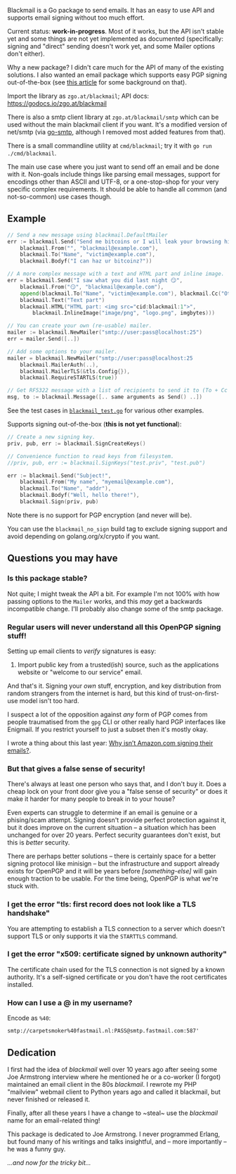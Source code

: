 Blackmail is a Go package to send emails. It has an easy to use API and supports
email signing without too much effort.

Current status: **work-in-progress**. Most of it works, but the API isn't stable
yet and some things are not yet implemented as documented (specifically: signing
and "direct" sending doesn't work yet, and some Mailer options don't either).

Why a new package? I didn't care much for the API of many of the existing
solutions. I also wanted an email package which supports easy PGP signing
out-of-the-box (see [this article][sign] for some background on that).

Import the library as `zgo.at/blackmail`; API docs: https://godocs.io/zgo.at/blackmail

There is also a smtp client library at `zgo.at/blackmail/smtp` which can be used
without the main blackmail client if you want. It's a modified version of
net/smtp (via [go-smtp][go-smtp], although I removed most added features from
that).

There is a small commandline utility at `cmd/blackmail`; try it with `go run
./cmd/blackmail`.

The main use case where you just want to send off an email and be done with it.
Non-goals include things like parsing email messages, support for encodings
other than ASCII and UTF-8, or a one-stop-shop for your very specific complex
requirements. It should be able to handle all common (and not-so-common) use
cases though.

[sign]: https://www.arp242.net/signing-emails.html
[go-smtp]: https://github.com/emersion/go-smtp

Example
-------

```go
// Send a new message using blackmail.DefaultMailer
err := blackmail.Send("Send me bitcoins or I will leak your browsing history!",
    blackmail.From("", "blackmail@example.com"),
    blackmail.To("Name", "victim@example.com"),
    blackmail.Bodyf("I can haz ur bitcoinz?"))

// A more complex message with a text and HTML part and inline image.
err = blackmail.Send("I saw what you did last night 😏",
    blackmail.From("😏", "blackmail@example.com"),
    append(blackmail.To("Name", "victim@example.com"), blackmail.Cc("Other", "other@example.com")...),
    blackmail.Text("Text part")
    blackmail.HTML("HTML part: <img src="cid:blackmail:1">",
        blackmail.InlineImage("image/png", "logo.png", imgbytes)))

// You can create your own (re-usable) mailer.
mailer := blackmail.NewMailer("smtp://user:pass@localhost:25")
err = mailer.Send([..])

// Add some options to your mailer.
mailer = blackmail.NewMailer("smtp://user:pass@localhost:25
    blackmail.MailerAuth(..),
    blackmail.MailerTLS(&tls.Config{}),
    blackmail.RequireSTARTLS(true))

// Get RF5322 message with a list of recipients to send it to (To + Cc + Bcc).
msg, to := blackmail.Message([.. same arguments as Send() ..])
```

See the test cases in [`blackmail_test.go`](/blackmail_test.go#L21) for various
other examples.

Supports signing out-of-the-box (**this is not yet functional**):

```go
// Create a new signing key.
priv, pub, err := blackmail.SignCreateKeys()

// Convenience function to read keys from filesystem.
//priv, pub, err := blackmail.SignKeys("test.priv", "test.pub")

err := blackmail.Send("Subject!",
    blackmail.From("My name", "myemail@example.com"),
    blackmail.To("Name", "addr"),
    blackmail.Bodyf("Well, hello there!"),
    blackmail.Sign(priv, pub)
```

Note there is no support for PGP encryption (and never will be).

You can use the `blackmail_no_sign` build tag to exclude signing support and
avoid depending on golang.org/x/crypto if you want.



Questions you may have 
----------------------

### Is this package stable?

Not quite; I might tweak the API a bit. For example I'm not 100% with how
passing options to the `Mailer` works, and this *may* get a backwards
incompatible change. I'll probably also change some of the smtp package.

### Regular users will never understand all this OpenPGP signing stuff!

Setting up email clients to *verify* signatures is easy:

1. Import public key from a trusted(ish) source, such as the applications
   website or "welcome to our service" email.

And that's it. Signing your *own* stuff, encryption, and key distribution from
random strangers from the internet is hard, but this kind of trust-on-first-use
model isn't too hard.

I suspect a lot of the opposition against *any* form of PGP comes from people
traumatised from the `gpg` CLI or other really hard PGP interfaces like
Enigmail. If you restrict yourself to just a subset then it's mostly okay.

I wrote a thing about this last year: [Why isn’t Amazon.com signing their
emails?][sign].

### But that gives a false sense of security!

There's always at least one person who says that, and I don't buy it. Does a
cheap lock on your front door give you a "false sense of security" or does it
make it harder for many people to break in to your house?

Even experts can struggle to determine if an email is genuine or a phising/scam
attempt. Signing doesn't provide perfect protection against it, but it does
improve on the current situation – a situation which has been unchanged for over
20 years. Perfect security guarantees don't exist, but this is *better*
security.

There are perhaps better solutions – there is certainly space for a better
signing protocol like minisign – but the infrastructure and support already
exists for OpenPGP and it will be years before *[something-else]* will gain
enough traction to be usable. For the time being, OpenPGP is what we're stuck
with.

### I get the error "tls: first record does not look like a TLS handshake"

You are attempting to establish a TLS connection to a server which doesn't
support TLS or only supports it via the `STARTTLS` command.

### I get the error "x509: certificate signed by unknown authority"

The certificate chain used for the TLS connection is not signed by a known
authority. It's a self-signed certificate or you don't have the root
certificates installed.

### How can I use a @ in my username?

Encode as `%40`:

    smtp://carpetsmoker%40fastmail.nl:PASS@smtp.fastmail.com:587'


Dedication
----------

I first had the idea of *blackmail* well over 10 years ago after seeing some Joe
Armstrong interview where he mentioned he or a co-worker (I forgot) maintained
an email client in the 80s *blackmail*. I rewrote my PHP "mailview" webmail
client to Python years ago and called it blackmail, but never finished or
released it.

Finally, after all these years I have a change to ~steal~ use the *blackmail*
name for an email-related thing!

This package is dedicated to Joe Armstrong. I never programmed Erlang, but found
many of his writings and talks insightful, and – more importantly – he was a
funny guy.

*…and now for the tricky bit…*


